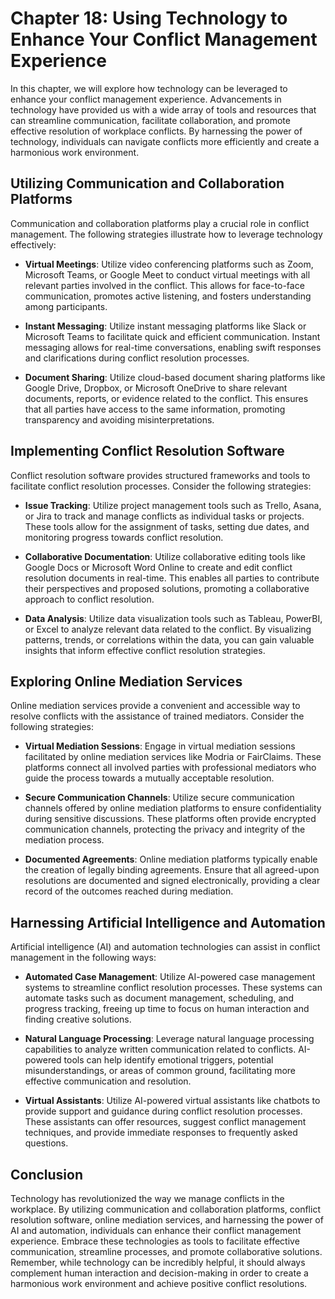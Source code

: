 Chapter 18: Using Technology to Enhance Your Conflict Management Experience
===========================================================================

In this chapter, we will explore how technology can be leveraged to enhance your conflict management experience. Advancements in technology have provided us with a wide array of tools and resources that can streamline communication, facilitate collaboration, and promote effective resolution of workplace conflicts. By harnessing the power of technology, individuals can navigate conflicts more efficiently and create a harmonious work environment.

Utilizing Communication and Collaboration Platforms
---------------------------------------------------

Communication and collaboration platforms play a crucial role in conflict management. The following strategies illustrate how to leverage technology effectively:

* **Virtual Meetings**: Utilize video conferencing platforms such as Zoom, Microsoft Teams, or Google Meet to conduct virtual meetings with all relevant parties involved in the conflict. This allows for face-to-face communication, promotes active listening, and fosters understanding among participants.

* **Instant Messaging**: Utilize instant messaging platforms like Slack or Microsoft Teams to facilitate quick and efficient communication. Instant messaging allows for real-time conversations, enabling swift responses and clarifications during conflict resolution processes.

* **Document Sharing**: Utilize cloud-based document sharing platforms like Google Drive, Dropbox, or Microsoft OneDrive to share relevant documents, reports, or evidence related to the conflict. This ensures that all parties have access to the same information, promoting transparency and avoiding misinterpretations.

Implementing Conflict Resolution Software
-----------------------------------------

Conflict resolution software provides structured frameworks and tools to facilitate conflict resolution processes. Consider the following strategies:

* **Issue Tracking**: Utilize project management tools such as Trello, Asana, or Jira to track and manage conflicts as individual tasks or projects. These tools allow for the assignment of tasks, setting due dates, and monitoring progress towards conflict resolution.

* **Collaborative Documentation**: Utilize collaborative editing tools like Google Docs or Microsoft Word Online to create and edit conflict resolution documents in real-time. This enables all parties to contribute their perspectives and proposed solutions, promoting a collaborative approach to conflict resolution.

* **Data Analysis**: Utilize data visualization tools such as Tableau, PowerBI, or Excel to analyze relevant data related to the conflict. By visualizing patterns, trends, or correlations within the data, you can gain valuable insights that inform effective conflict resolution strategies.

Exploring Online Mediation Services
-----------------------------------

Online mediation services provide a convenient and accessible way to resolve conflicts with the assistance of trained mediators. Consider the following strategies:

* **Virtual Mediation Sessions**: Engage in virtual mediation sessions facilitated by online mediation services like Modria or FairClaims. These platforms connect all involved parties with professional mediators who guide the process towards a mutually acceptable resolution.

* **Secure Communication Channels**: Utilize secure communication channels offered by online mediation platforms to ensure confidentiality during sensitive discussions. These platforms often provide encrypted communication channels, protecting the privacy and integrity of the mediation process.

* **Documented Agreements**: Online mediation platforms typically enable the creation of legally binding agreements. Ensure that all agreed-upon resolutions are documented and signed electronically, providing a clear record of the outcomes reached during mediation.

Harnessing Artificial Intelligence and Automation
-------------------------------------------------

Artificial intelligence (AI) and automation technologies can assist in conflict management in the following ways:

* **Automated Case Management**: Utilize AI-powered case management systems to streamline conflict resolution processes. These systems can automate tasks such as document management, scheduling, and progress tracking, freeing up time to focus on human interaction and finding creative solutions.

* **Natural Language Processing**: Leverage natural language processing capabilities to analyze written communication related to conflicts. AI-powered tools can help identify emotional triggers, potential misunderstandings, or areas of common ground, facilitating more effective communication and resolution.

* **Virtual Assistants**: Utilize AI-powered virtual assistants like chatbots to provide support and guidance during conflict resolution processes. These assistants can offer resources, suggest conflict management techniques, and provide immediate responses to frequently asked questions.

Conclusion
----------

Technology has revolutionized the way we manage conflicts in the workplace. By utilizing communication and collaboration platforms, conflict resolution software, online mediation services, and harnessing the power of AI and automation, individuals can enhance their conflict management experience. Embrace these technologies as tools to facilitate effective communication, streamline processes, and promote collaborative solutions. Remember, while technology can be incredibly helpful, it should always complement human interaction and decision-making in order to create a harmonious work environment and achieve positive conflict resolutions.
